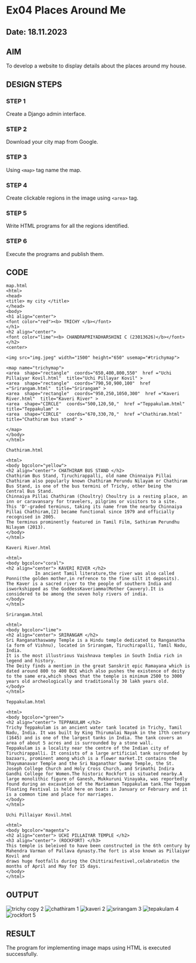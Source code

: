 # Ex04 Places Around Me
## Date: 18.11.2023

## AIM
To develop a website to display details about the places around my house.

## DESIGN STEPS

### STEP 1
Create a Django admin interface.

### STEP 2
Download your city map from Google.

### STEP 3
Using ```<map>``` tag name the map.

### STEP 4
Create clickable regions in the image using ```<area>``` tag.

### STEP 5
Write HTML programs for all the regions identified.

### STEP 6
Execute the programs and publish them.

## CODE
```
map.html
<html>
<head>
<title> my city </title>
</head>
<body>
<h1 align="center">
<font color="red"><b> TRICHY </b></font>
</h1>
<h2 align="center">
<font color="lime"><b> CHANDRAPRIYADHARSHINI C (23013626)</b></font>
</h2>
<center>

<img src="img.jpeg" width="1500" height="650" usemap="#trichymap">

<map name="trichymap">
<area  shape="rectangle"  coords="650,400,800,550"  href ="Uchi Pillaiyar Kovil.html"  title="Uchi Pillayar Kovil" >
<area  shape="rectangle"  coords="790,50,900,100"  href ="Srirangam.html"  title="Srirangam" >
<area  shape="rectangle"  coords="950,250,1050,300"  href ="Kaveri River.html"  title="Kaveri River" >
<area  shape="CIRCLE"  coords="500,120,50,"  href ="Teppakulam.html"  title="Teppakulam" >
<area  shape="CIRCLE"  coords="670,330,70,"  href ="Chathiram.html"  title="Chathiram bus stand" >

</map>
</body>
</html>

Chathiram.html

<html>
<body bgcolor="yellow">
<h2 align="center"> CHATHIRAM BUS STAND </h2>
Chathiram Bus Stand, Tiruchirappalli, old name Chinnaiya Pillai Chathiram also popularly known Chathiram Perundu Nilayam or Chathiram Bus Stand, is one of the bus termini of Trichy, other being the Central Bus Stand.
Chinnaiya Pillai Chathiram (Choultry) Choultry is a resting place, an inn or caravansary for travelers, pilgrims or visitors to a site.
This 'D'-graded terminus, taking its name from the nearby Chinnaiya Pillai Chathiram,[2] became functional since 1979 and officially recognised in 2005.
The terminus prominently featured in Tamil Film, Sathiram Perundhu Nilayam (2013).
</body>
</html>

Kaveri River.html

<html>
<body bgcolor="coral">
<h2 align="center"> KAVERI RIVER </h2>
           In ancient Tamil literature,the river was also called Ponni(the golden mother,in refrence to the fine silt it deposits).
The Kaver is a sacred river to the people of southern India and isworkshipped as the GoddessKaveriamma(Mother Cauvery).It is
considered to be among the seven holy rivers of india.
</body>
</html>

Srirangam.html

<html>
<body bgcolor="lime">
<h2 align="center"> SRIRANGAM </h2>
Sri Ranganathaswamy Temple is a Hindu temple dedicated to Ranganatha (a form of Vishnu), located in Srirangam, Tiruchirapalli, Tamil Nadu, India.
It is the most illustrious Vaishnava temples in South India rich in legend and history.
The Deity finds a mention in the great Sanskrit epic Ramayana which is dated around 800 to 400 BCE which also pushes the existence of deity to the same era,which shows that the temple is minimum 2500 to 3000 years old archeologically and traditionally 30 lakh years old.
</body>
</html>

Teppakulam.html

<html>
<body bgcolor="green">
<h2 align="center"> TEPPAKULAM </h2>
Trichy Teppakulam is an ancient water tank located in Trichy, Tamil Nadu, India. It was built by King Thirumalai Nayak in the 17th century (1645) and is one of the largest tanks in India. The tank covers an area of about 5 acres and is surrounded by a stone wall.
Teppakulam is a locality near the centre of the Indian city of Tiruchirappalli. It consists of a large artificial tank surrounded by bazaars, prominent among which is a flower market.It contains the Thayumanavar Temple and the Sri Naganathar Swamy Temple, the St. Joseph College Church and Holy Cross Church, and Srimathi Indira Gandhi College for Women.The historic Rockfort is situated nearby.A large monolithic figure of Ganesh, Mukkuruni Vinayaka, was reportedly found during an excavation of the Mariamman Teppakulam tank.The Teppam Floating Festival is held here on boats in January or February and it is a common time and place for marriages.
</body>
</html>

Uchi Pillaiyar Kovil.html

<html>
<body bgcolor="magenta">
<h2 align="center"> UCHI PILLAIYAR TEMPLE </h2>
<h3 align="center"> (ROCKFORT) </h3>
This temple is beleived to have been constructed in the 6th century by Mahendra Varman of Pallava dynasty.The fort is also known as Pillaiyar Kovil and 
draws huge footfalls during the Chittiraifestivel,celabratedin the months of April and May for 15 days.
</body>
</html>
```


## OUTPUT
![trichy copy 2](https://github.com/Bosevennila/NearMe/assets/144870486/7de21032-b128-4e96-8951-c6dbbb72c138)
![chathiram 1](https://github.com/Bosevennila/NearMe/assets/144870486/be10a392-da0d-4fbf-b80f-c9d0e6d34173)
![kaveri 2](https://github.com/Bosevennila/NearMe/assets/144870486/89e60c16-acca-4264-82d4-86ec7615cae0)
![srirangam 3](https://github.com/Bosevennila/NearMe/assets/144870486/83950d7a-909c-4c3c-bd49-a4abcc2dac2e)
![tepakulam 4](https://github.com/Bosevennila/NearMe/assets/144870486/08f50ead-b1da-42db-8061-180045dc9d3f)
![rockfort 5](https://github.com/Bosevennila/NearMe/assets/144870486/37c282aa-ae28-4cb3-87a8-01f6c1860a1d)








## RESULT
The program for implementing image maps using HTML is executed successfully.
